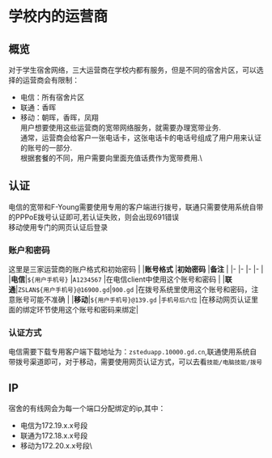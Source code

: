 # 学校内的运营商
## 概览
对于学生宿舍网络，三大运营商在学校内都有服务，但是不同的宿舍片区，可以选择的运营商会有限制：

- 电信：所有宿舍片区
- 联通：香晖
- 移动：朝晖，香晖，凤翔\
用户想要使用这些运营商的宽带网络服务，就需要办理宽带业务.\
通常，运营商会给客户一张电话卡，这张电话卡的电话号组成了用户用来认证的账号的一部分.\
根据套餐的不同，用户需要向里面充值话费作为宽带费用.\
## 认证
电信的宽带和F-Young需要使用专用的客户端进行拨号，联通只需要使用系统自带的PPPoE拨号认证即可,若认证失败，则会出现691错误\
移动使用专门的网页认证后登录
### 账户和密码
这里是三家运营商的账户格式和初始密码
|       |**账号格式**                 |**初始密码**      |**备注**                                    |
|-      |-                           |-                |-                                         |
|**电信**|`${用户手机号}`              |`A1234567`       |在电信client中使用这个账号和密码               |
|**联通**|`ZSLAN${用户手机号}@16900.gd`|`900.gd`         |在拨号系统里使用这个账号和密码，注意账号可能不准确 |
|**移动**|`${用户手机号}@139.gd`       |`手机号后六位`     |在移动网页认证里面的绑定环节使用这个账号和密码来绑定|

### 认证方式
电信需要下载专用客户端下载地址为：`zsteduapp.10000.gd.cn`,联通使用系统自带拨号渠道即可，对于移动，需要使用网页认证方式，可以去看`技能/电脑技能/拨号`
## IP
宿舍的有线网会为每一个端口分配绑定的ip,其中：
- 电信为172.19.x.x号段
- 联通为172.18.x.x号段
- 移动为172.20.x.x号段\
